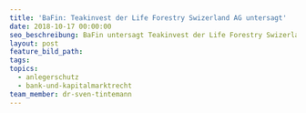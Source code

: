 ```yaml
---
title: 'BaFin: Teakinvest der Life Forestry Swizerland AG untersagt'
date: 2018-10-17 00:00:00
seo_beschreibung: BaFin untersagt Teakinvest der Life Forestry Swizerland AG
layout: post
feature_bild_path:
tags:
topics:
  - anlegerschutz
  - bank-und-kapitalmarktrecht
team_member: dr-sven-tintemann
---
```


